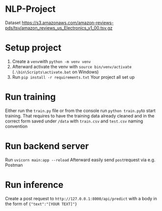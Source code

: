 # NLP-Project

Dataset
https://s3.amazonaws.com/amazon-reviews-pds/tsv/amazon_reviews_us_Electronics_v1_00.tsv.gz

# Setup project
1. Create a `venv`with `python -m venv venv`
2. Afterward activate the venv with `source bin/venv/activate` (`.\bin\Scripts\activate.bat` on Windows)
3. Run `pip install -r requirements.txt`
Your project all set up

# Run training
Either run the `train.py` file or from the console run `python train.py`to start training. That requires to have the training data already cleaned and in the correct form saved under `/data` with `train.csv` and `test.csv` naming convention

# Run backend server
Run `uvicorn main:app --reload`
Afterward easily send `post`request via e.g. Postman

# Run inference
Create a post request to `http://127.0.0.1:8000/api/predict` with a body in the form of `{"text":"[YOUR TEXT]"}`